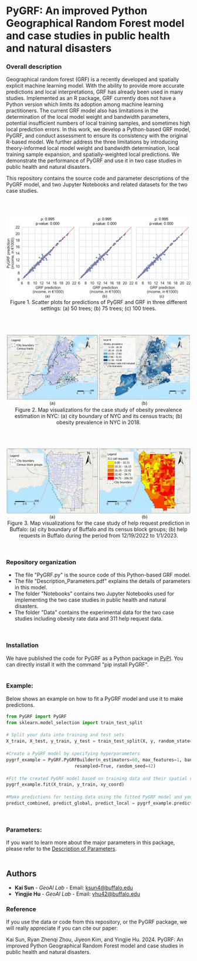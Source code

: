 # PyGRF: An improved Python Geographical Random Forest model and case studies in public health and natural disasters

### Overall description
Geographical random forest (GRF) is a recently developed and spatially explicit machine learning model. With the ability to provide more accurate predictions and local interpretations, GRF has already been used in many studies. Implemented as an R package, GRF currently does not have a Python version which limits its adoption among machine learning practitioners. The current GRF model also has limitations in the determination of the local model weight and bandwidth parameters, potential insufficient numbers of local training samples, and sometimes high local prediction errors. In this work, we develop a Python-based GRF model, PyGRF, and conduct assessment to ensure its consistency with the original R-based model. We further address the three limitations by introducing theory-informed local model weight and bandwidth determination, local training sample expansion, and spatially-weighted local predictions. We demonstrate the performance of PyGRF and use it in two case studies in public health and natural disasters.

This repository contains the source code and parameter descriptions of the PyGRF model, and two Jupyter Notebooks and related datasets for the two case studies.


<br />
<br />

<p align="center">
<img align="center" src="Figs/Consistency.jpg" width="600" />
<br />
Figure 1. Scatter plots for predictions of PyGRF and GRF in three different settings: (a) 50 trees; (b) 75 trees; (c) 100 trees.
</p>

<br />
<br />
<p align="center">
<img align="center" src="Figs/Obesity.jpg" width="600" />
<br />
Figure 2. Map visualizations for the case study of obesity prevalence estimation in NYC: (a) city boundary of NYC and its census tracts; (b) obesity prevalence in NYC in 2018.
</p>
<br />

<br />
<p align="center">
<img align="center" src="Figs/311.jpg" width="600" />
<br />
Figure 3. Map visualizations for the case study of help request prediction in Buffalo: (a) city boundary of Buffalo and its census block groups; (b) help requests in Buffalo during the period from 12/19/2022 to 1/1/2023.
</p>
<br />



### Repository organization

* The file "PyGRF.py" is the source code of this Python-based GRF model.
* The file "Description_Parameters.pdf" explains the details of parameters in this model.
* The folder "Notebooks" contains two Jupyter Notebooks used for implementing the two case studies in public health and natural disasters.
* The folder "Data" contains the experimental data for the two case studies including obesity rate data and 311 help request data.
<br />



### Installation

We have published the code for PyGRF as a Python package in [PyPI](https://pypi.org/project/PyGRF/). You can directly install it with the command "pip install PyGRF". 
<br />
<br />



### Example:

Below shows an example on how to fit a PyGRF model and use it to make predictions.

```python
from PyGRF import PyGRF
from sklearn.model_selection import train_test_split

# Split your data into training and test sets
X_train, X_test, y_train, y_test = train_test_split(X, y, random_state=42)

#Create a PyGRF model by specifying hyperparameters
pygrf_example = PyGRF.PyGRFBuilder(n_estimators=60, max_features=1, band_width=39, train_weighted=True, predict_weighted=True, bootstrap=False,
                          resampled=True, random_seed=42)

#Fit the created PyGRF model based on training data and their spatial coordinates						  
pygrf_example.fit(X_train, y_train, xy_coord)

#Make predictions for testing data using the fitted PyGRF model and you specified local model weight 
predict_combined, predict_global, predict_local = pygrf_example.predict(X_test, coords_test, local_weight=0.46)
```
<br />


### Parameters:
If you want to learn more about the major parameters in this package, please refer to the [Description of Parameters](https://github.com/geoai-lab/PyGRF/blob/master/Description_Parameters.pdf).
<br />
<br />


## Authors
* **Kai Sun** - *GeoAI Lab* - Email: ksun4@buffalo.edu
* **Yingjie Hu** - *GeoAI Lab* - Email: yhu42@buffalo.edu


### Reference
If you use the data or code from this repository, or the PyGRF package, we will really appreciate if you can cite our paper:

Kai Sun, Ryan Zhenqi Zhou, Jiyeon Kim, and Yingjie Hu. 2024. PyGRF: An improved Python Geographical Random Forest model and case studies in public health and natural disasters.


